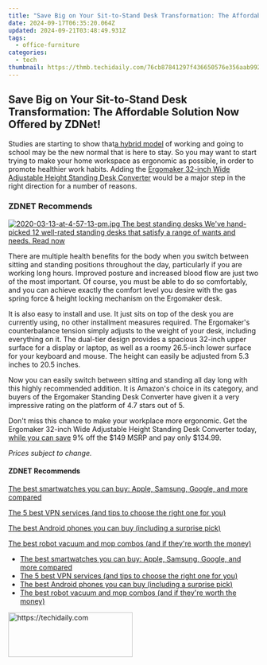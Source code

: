 ```yaml
---
title: "Save Big on Your Sit-to-Stand Desk Transformation: The Affordable Solution Now Offered by ZDNet!"
date: 2024-09-17T06:35:20.064Z
updated: 2024-09-21T03:48:49.931Z
tags:
  - office-furniture
categories:
  - tech
thumbnail: https://thmb.techidaily.com/76cb87841297f436650576e356aab992c1ddd1148ccda3c73b6601c2eaf3c2ce.jpg
---
```


## Save Big on Your Sit-to-Stand Desk Transformation: The Affordable Solution Now Offered by ZDNet!

Studies are starting to show that[a hybrid model](https://www.zdnet.com/article/remote-work-to-stay-and-maybe-education-too-so-long-snow-days/) of working and going to school may be the new normal that is here to stay. So you may want to start trying to make your home workspace as ergonomic as possible, in order to promote healthier work habits. Adding the [Ergomaker 32-inch Wide Adjustable Height Standing Desk Converter](https://academy.zdnet.com/sales/32-wide-adjustable-height-standing-desk-converter?utm%5Fsource=zdnet.com&utm%5Fmedium=referral&utm%5Fcampaign=32-wide-adjustable-height-standing-desk-converter&utm%5Fterm=scsf-478875&utm%5Fcontent=a0x1P000004eQMfQAM&scsonar=1) would be a major step in the right direction for a number of reasons. 

### **ZDNET** Recommends

[![2020-03-13-at-4-57-13-pm.jpg](https://www.zdnet.com/a/img/resize/ca7e0f6946ebcda9579dc7c87964266b3bf29a06/2020/03/13/651f4cd5-bfb5-4318-ad6d-a4099e65deb5/2020-03-13-at-4-57-13-pm.jpg?auto=webp&fit=crop&frame=1&height=238.5&width=459) The best standing desks We've hand-picked 12 well-rated standing desks that satisfy a range of wants and needs.  Read now](https://www.zdnet.com/article/best-standing-desks/)

There are multiple health benefits for the body when you switch between sitting and standing positions throughout the day, particularly if you are working long hours. Improved posture and increased blood flow are just two of the most important. Of course, you must be able to do so comfortably, and you can achieve exactly the comfort level you desire with the gas spring force & height locking mechanism on the Ergomaker desk. 

It is also easy to install and use. It just sits on top of the desk you are currently using, no other installment measures required. The Ergomaker's counterbalance tension simply adjusts to the weight of your desk, including everything on it. The dual-tier design provides a spacious 32-inch upper surface for a display or laptop, as well as a roomy 26.5-inch lower surface for your keyboard and mouse. The height can easily be adjusted from 5.3 inches to 20.5 inches. 

Now you can easily switch between sitting and standing all day long with this highly recommended addition. It is Amazon's choice in its category, and buyers of the Ergomaker Standing Desk Converter have given it a very impressive rating on the platform of 4.7 stars out of 5\. 

Don't miss this chance to make your workplace more ergonomic. Get the Ergomaker 32-inch Wide Adjustable Height Standing Desk Converter today, [while you can save](https://academy.zdnet.com/sales/32-wide-adjustable-height-standing-desk-converter?utm%5Fsource=zdnet.com&utm%5Fmedium=referral&utm%5Fcampaign=32-wide-adjustable-height-standing-desk-converter&utm%5Fterm=scsf-478875&utm%5Fcontent=a0x1P000004eQMfQAM&scsonar=1) 9% off the $149 MSRP and pay only $134.99\. 

_Prices subject to change._

#### **ZDNET** Recommends

[The best smartwatches you can buy: Apple, Samsung, Google, and more compared](https://www.zdnet.com/article/best-smartwatch/ "The best smartwatches you can buy: Apple, Samsung, Google, and more compared")

[The 5 best VPN services (and tips to choose the right one for you)](https://www.zdnet.com/article/best-vpn/ "The 5 best VPN services (and tips to choose the right one for you)")

[The best Android phones you can buy (including a surprise pick)](https://www.zdnet.com/article/best-android-phone/ "The best Android phones you can buy (including a surprise pick)")

[The best robot vacuum and mop combos (and if they're worth the money)](https://www.zdnet.com/article/best-robot-vacuum-mop/ "The best robot vacuum and mop combos (and if they're worth the money)")

* [The best smartwatches you can buy: Apple, Samsung, Google, and more compared](https://www.zdnet.com/article/best-smartwatch/ "The best smartwatches you can buy: Apple, Samsung, Google, and more compared")
* [The 5 best VPN services (and tips to choose the right one for you)](https://www.zdnet.com/article/best-vpn/ "The 5 best VPN services (and tips to choose the right one for you)")
* [The best Android phones you can buy (including a surprise pick)](https://www.zdnet.com/article/best-android-phone/ "The best Android phones you can buy (including a surprise pick)")
* [The best robot vacuum and mop combos (and if they're worth the money)](https://www.zdnet.com/article/best-robot-vacuum-mop/ "The best robot vacuum and mop combos (and if they're worth the money)")

<ins class="adsbygoogle"
     style="display:block"
     data-ad-format="autorelaxed"
     data-ad-client="ca-pub-7571918770474297"
     data-ad-slot="1223367746"></ins>

<ins class="adsbygoogle"
     style="display:block"
     data-ad-client="ca-pub-7571918770474297"
     data-ad-slot="8358498916"
     data-ad-format="auto"
     data-full-width-responsive="true"></ins>



<!-- affiliate ads begin -->
<a href="https://bluettius.sjv.io/c/5597632/2139120/17108" target="_top" id="2139120">
  <img src="//a.impactradius-go.com/display-ad/17108-2139120" border="0" alt="https://techidaily.com" width="250" height="90"/>
</a>
<img height="0" width="0" src="https://bluettius.sjv.io/i/5597632/2139120/17108" style="position:absolute;visibility:hidden;" border="0" />
<!-- affiliate ads end -->

